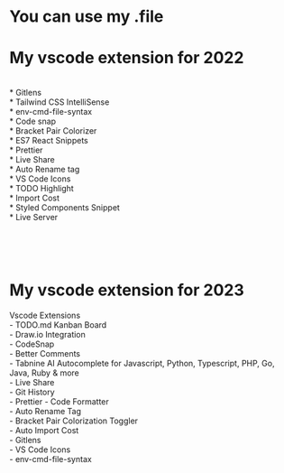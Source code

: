 # You can use my .file

# My vscode extension for 2022

<br>* Gitlens
<br>* Tailwind CSS IntelliSense
<br>* env-cmd-file-syntax
<br>* Code snap
<br>* Bracket Pair Colorizer
<br>* ES7 React Snippets
<br>* Prettier
<br>* Live Share
<br>* Auto Rename tag
<br>* VS Code Icons
<br>* TODO Highlight
<br>* Import Cost
<br>* Styled Components Snippet
<br>* Live Server

<br><br><br>
# My vscode extension for 2023

Vscode Extensions
<br>- TODO.md Kanban Board
<br>- Draw.io Integration
<br>- CodeSnap
<br>- Better Comments
<br>- Tabnine AI Autocomplete for Javascript, Python, Typescript, PHP, Go, Java, Ruby & more
<br>- Live Share
<br>- Git History
<br>- Prettier - Code Formatter
<br>- Auto Rename Tag
<br>- Bracket Pair Colorization Toggler
<br>- Auto Import Cost
<br>- Gitlens
<br>- VS Code Icons
<br>- env-cmd-file-syntax
